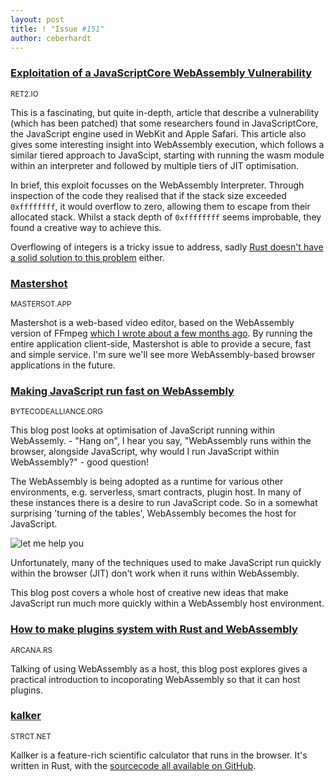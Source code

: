 ```yaml
---
layout: post
title: ! "Issue #151"
author: ceberhardt
---
```


### [Exploitation of a JavaScriptCore WebAssembly Vulnerability](https://blog.ret2.io/2021/06/02/pwn2own-2021-jsc-exploit/)

<small>RET2.IO</small>

This is a fascinating, but quite in-depth, article that describe a vulnerability (which has been patched) that some researchers found in JavaScriptCore, the JavaScript engine used in WebKit and Apple Safari. This article also gives some interesting insight into WebAssembly execution, which follows a similar tiered approach to JavaScipt, starting with running the wasm module within an interpreter and followed by multiple tiers of JIT optimisation.

In brief, this exploit focusses on the WebAssembly Interpreter. Through inspection of the code they realised that if the stack size exceeded `0xffffffff`, it would overflow to zero, allowing them to escape from their allocated stack. Whilst a stack depth of `0xffffffff` seems improbable, they found a creative way to achieve this. 

Overflowing of integers is a tricky issue to address, sadly [Rust doesn't have a solid solution to this problem](https://doc.rust-lang.org/book/ch03-02-data-types.html#integer-overflow) either.

### [Mastershot](https://mastershot.app/)

<small>MASTERSOT.APP</small>

Mastershot is a web-based video editor, based on the WebAssembly version of FFmpeg [which I wrote about a few months ago](https://blog.scottlogic.com/2020/11/23/ffmpeg-webassembly.html). By running the entire application client-side, Mastershot is able to provide a secure, fast and simple service. I'm sure we'll see more WebAssembly-based browser applications in the future.

### [Making JavaScript run fast on WebAssembly](https://bytecodealliance.org/articles/making-javascript-run-fast-on-webassembly)

<small>BYTECODEALLIANCE.ORG</small>

This blog post looks at optimisation of JavaScript running within WebAssemly. - "Hang on", I hear you say, "WebAssembly runs within the browser, alongside JavaScript, why would I run JavaScript within WebAssembly?" - good question!

The WebAssembly is being adopted as a runtime for various other environments, e.g. serverless, smart contracts, plugin host. In many of these instances there is a desire to run JavaScript code. So in a somewhat surprising 'turning of the tables', WebAssembly becomes the host for JavaScript.

![let me help you](https://wasmweekly.news/img/151-1.jpeg)

Unfortunately, many of the techniques used to make JavaScript run quickly within the browser (JIT) don't work when it runs within WebAssembly.

This blog post covers a whole host of creative new ideas that make JavaScript run much more quickly within a WebAssembly host environment.


### [How to make plugins system with Rust and WebAssembly](https://devblog.arcana.rs/how-to-make-plugins-system-with-rust-and-webassembly)

<small>ARCANA.RS</small>

Talking of using WebAssembly as a host, this blog post explores gives a practical introduction to incoporating WebAssembly so that it can host plugins.

### [kalker](https://kalker.strct.net/)

<small>STRCT.NET</small>

Kallker is a feature-rich scientific calculator that runs in the browser. It's written in Rust, with the [sourcecode all available on GitHub](https://github.com/PaddiM8/kalker).